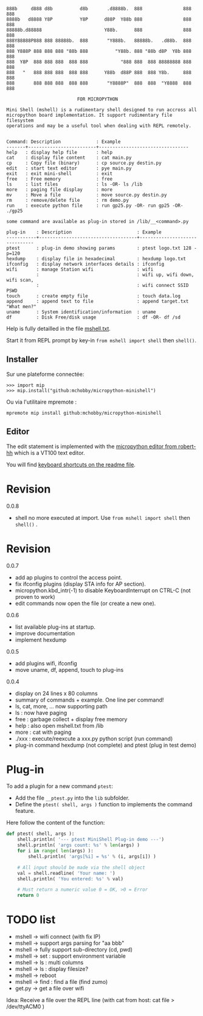```
888b     d888 d8b          d8b       .d8888b.  888               888 888
8888b   d8888 Y8P          Y8P      d88P  Y88b 888               888 888
88888b.d88888                       Y88b.      888               888 888
888Y88888P888 888 88888b.  888       "Y888b.   88888b.   .d88b.  888 888
888 Y888P 888 888 888 "88b 888          "Y88b. 888 "88b d8P  Y8b 888 888
888  Y8P  888 888 888  888 888            "888 888  888 88888888 888 888
888   "   888 888 888  888 888      Y88b  d88P 888  888 Y8b.     888 888
888       888 888 888  888 888       "Y8888P"  888  888  "Y8888  888 888

                          FOR MICROPYTHON

Mini Shell (mshell) is a rudimentary shell designed to run accross all
micropython board implementation. It support rudimentary file filesystem
operations and may be a useful tool when dealing with REPL remotely.


Command: Description             : Example
-------+-------------------------+---------------------------------
help   : display help file       : help
cat    : display file content    : cat main.py
cp     : Copy file (binary)      : cp source.py destin.py
edit   : start text editor       : pye main.py
exit   : exit mini-shell         : exit
free   : Free memory             : free
ls     : list files              : ls -OR- ls /lib
more   : paging file display     : more
mv     : Move a file             : move source.py destin.py
rm     : remove/delete file      : rm demo.py
run    : execute python file     : run gp25.py -OR- run gp25 -OR- ./gp25

some command are available as plug-in stored in /lib/__<command>.py

plug-in    : Description                        : Example
-----------+------------------------------------+-------------------------------
ptest      : plug-in demo showing params        : ptest logo.txt 128 -p=120
hexdump    : display file in hexadecimal        : hexdump logo.txt
ifconfig   : display network interfaces details : ifconfig
wifi       : manage Station wifi                : wifi
           :                                    : wifi up, wifi down, wifi scan,
           :                                    : wifi connect SSID PSWD
touch      : create empty file                  : touch data.log
append     : append text to file                : append target.txt "What men?"
uname      : System identification/information  : uname
df         : Disk Free/disk usage               : df -OR- df /sd
```
Help is fully detailled in the file [mshell.txt](lib/mshell.txt).

Start it from REPL prompt by key-in `from mshell import shell` then `shell()`.

## Installer

Sur une plateforme connectée:

```
>>> import mip
>>> mip.install("github:mchobby/micropython-minishell")
```

Ou via l'utilitaire mpremote :

```
mpremote mip install github:mchobby/micropython-minishell
```


## Editor
The edit statement is implemented with the [micropython editor from robert-hh](https://github.com/robert-hh/Micropython-Editor) which is a VT100 text editor.

You will find [keyboard shortcuts on the readme file](https://github.com/robert-hh/Micropython-Editor).

# Revision
0.0.8
* shell no more executed at import. Use `from mshell import shell` then `shell()` .

# Revision
0.0.7
* add ap plugins to control the access point.
* fix ifconfig plugins (display STA info for AP section).
* micropython.kbd_intr(-1) to disable KeyboardInterrupt on CTRL-C (not proven to work)
* edit commands now open the file (or create a new one).

0.0.6
* list available plug-ins at startup.
* improve documentation
* implement hexdump

0.0.5
* add plugins wifi, ifconfig
* move uname, df, append, touch to plug-ins

0.0.4
* display on 24 lines x 80 columns
* summary of commands + example. One line per command!
* ls, cat, more, ... now supporting path
* ls : now have paging
* free : garbage collect + display free memory
* help : also open mshell.txt from /lib
* more : cat with paging
* ./xxx : execute/reexcute a xxx.py python script (run command)
* plug-in command hexdump (not complete) and ptest (plug in test demo)

# Plug-in

To add a plugin for a new command `ptest`:
* Add the file `__ptest.py` into the `lib` subfolder.
* Define the `ptest( shell, args )` function to implements the command feature.

Here follow the content of the function:

``` python
def ptest( shell, args ):
	shell.println( '--- ptest MiniShell Plug-in demo ---')
	shell.println( 'args count: %s' % len(args) )
	for i in range( len(args) ):
		shell.println( 'args[%i] = %s' % (i, args[i]) )

	# All input should be made via the shell object
	val = shell.readline( 'Your name: ')
	shell.println( 'You entered: %s' % val)

	# Must return a numeric value 0 = OK, >0 = Error
	return 0
```

# TODO list

* mshell -> wifi connect (with fix IP)
* mshell -> support args parsing for "aa bbb"
* mshell -> fully support sub-directory (cd, pwd)
* mshell -> set : support environment variable
* mshell -> ls : multi columns
* mshell -> ls : display filesize?
* mshell -> reboot
* mshell -> find : find a file (find zumo)
* get.py -> get a file over wifi

Idea: Receive a file over the REPL line (with cat from host: cat file > /dev/ttyACM0 )
